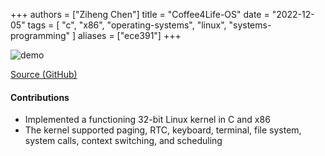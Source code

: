 +++
authors = ["Ziheng Chen"]
title = "Coffee4Life-OS"
date = "2022-12-05"
tags = [
    "c",
    "x86",
    "operating-systems",
    "linux",
    "systems-programming"
]
aliases = ["ece391"]
+++

![demo](/images/projects/ECE391MP3.gif)

[Source (GitHub)](https://github.com/zihengjackchen/Coffee4Life-OS)

#### Contributions
- Implemented a functioning 32-bit Linux kernel in C and x86
- The kernel supported paging, RTC, keyboard, terminal, file system, system calls, context switching, and scheduling